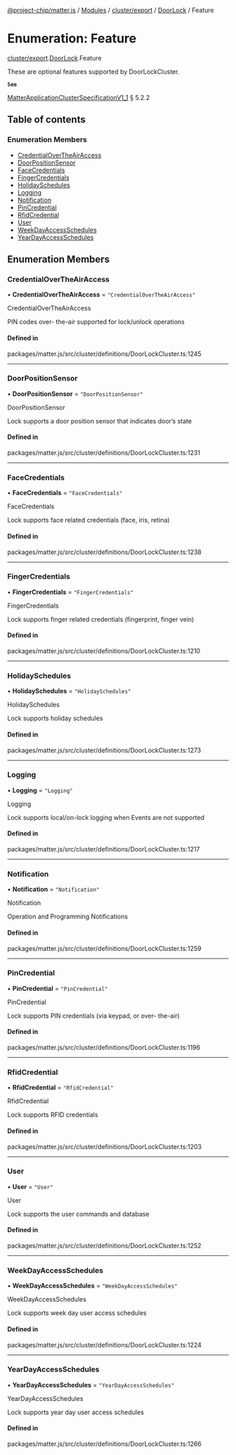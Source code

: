 [@project-chip/matter.js](../README.md) / [Modules](../modules.md) / [cluster/export](../modules/cluster_export.md) / [DoorLock](../modules/cluster_export.DoorLock.md) / Feature

# Enumeration: Feature

[cluster/export](../modules/cluster_export.md).[DoorLock](../modules/cluster_export.DoorLock.md).Feature

These are optional features supported by DoorLockCluster.

**`See`**

[MatterApplicationClusterSpecificationV1_1](../interfaces/spec_export.MatterApplicationClusterSpecificationV1_1.md) § 5.2.2

## Table of contents

### Enumeration Members

- [CredentialOverTheAirAccess](cluster_export.DoorLock.Feature.md#credentialovertheairaccess)
- [DoorPositionSensor](cluster_export.DoorLock.Feature.md#doorpositionsensor)
- [FaceCredentials](cluster_export.DoorLock.Feature.md#facecredentials)
- [FingerCredentials](cluster_export.DoorLock.Feature.md#fingercredentials)
- [HolidaySchedules](cluster_export.DoorLock.Feature.md#holidayschedules)
- [Logging](cluster_export.DoorLock.Feature.md#logging)
- [Notification](cluster_export.DoorLock.Feature.md#notification)
- [PinCredential](cluster_export.DoorLock.Feature.md#pincredential)
- [RfidCredential](cluster_export.DoorLock.Feature.md#rfidcredential)
- [User](cluster_export.DoorLock.Feature.md#user)
- [WeekDayAccessSchedules](cluster_export.DoorLock.Feature.md#weekdayaccessschedules)
- [YearDayAccessSchedules](cluster_export.DoorLock.Feature.md#yeardayaccessschedules)

## Enumeration Members

### CredentialOverTheAirAccess

• **CredentialOverTheAirAccess** = ``"CredentialOverTheAirAccess"``

CredentialOverTheAirAccess

PIN codes over- the-air supported for lock/unlock operations

#### Defined in

packages/matter.js/src/cluster/definitions/DoorLockCluster.ts:1245

___

### DoorPositionSensor

• **DoorPositionSensor** = ``"DoorPositionSensor"``

DoorPositionSensor

Lock supports a door position sensor that indicates door’s state

#### Defined in

packages/matter.js/src/cluster/definitions/DoorLockCluster.ts:1231

___

### FaceCredentials

• **FaceCredentials** = ``"FaceCredentials"``

FaceCredentials

Lock supports face related credentials (face, iris, retina)

#### Defined in

packages/matter.js/src/cluster/definitions/DoorLockCluster.ts:1238

___

### FingerCredentials

• **FingerCredentials** = ``"FingerCredentials"``

FingerCredentials

Lock supports finger related credentials (fingerprint, finger vein)

#### Defined in

packages/matter.js/src/cluster/definitions/DoorLockCluster.ts:1210

___

### HolidaySchedules

• **HolidaySchedules** = ``"HolidaySchedules"``

HolidaySchedules

Lock supports holiday schedules

#### Defined in

packages/matter.js/src/cluster/definitions/DoorLockCluster.ts:1273

___

### Logging

• **Logging** = ``"Logging"``

Logging

Lock supports local/on-lock logging when Events are not supported

#### Defined in

packages/matter.js/src/cluster/definitions/DoorLockCluster.ts:1217

___

### Notification

• **Notification** = ``"Notification"``

Notification

Operation and Programming Notifications

#### Defined in

packages/matter.js/src/cluster/definitions/DoorLockCluster.ts:1259

___

### PinCredential

• **PinCredential** = ``"PinCredential"``

PinCredential

Lock supports PIN credentials (via keypad, or over- the-air)

#### Defined in

packages/matter.js/src/cluster/definitions/DoorLockCluster.ts:1196

___

### RfidCredential

• **RfidCredential** = ``"RfidCredential"``

RfidCredential

Lock supports RFID credentials

#### Defined in

packages/matter.js/src/cluster/definitions/DoorLockCluster.ts:1203

___

### User

• **User** = ``"User"``

User

Lock supports the user commands and database

#### Defined in

packages/matter.js/src/cluster/definitions/DoorLockCluster.ts:1252

___

### WeekDayAccessSchedules

• **WeekDayAccessSchedules** = ``"WeekDayAccessSchedules"``

WeekDayAccessSchedules

Lock supports week day user access schedules

#### Defined in

packages/matter.js/src/cluster/definitions/DoorLockCluster.ts:1224

___

### YearDayAccessSchedules

• **YearDayAccessSchedules** = ``"YearDayAccessSchedules"``

YearDayAccessSchedules

Lock supports year day user access schedules

#### Defined in

packages/matter.js/src/cluster/definitions/DoorLockCluster.ts:1266
